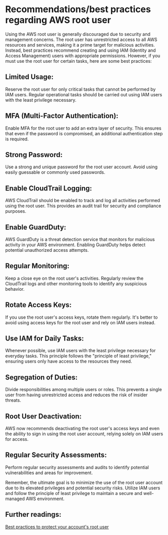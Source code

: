 # Recommendations/best practices regarding AWS root user

Using the AWS root user is generally discouraged due to security and management concerns. The root user has unrestricted access to all AWS resources and services, making it a prime target for malicious activities. Instead, best practices recommend creating and using IAM (Identity and Access Management) users with appropriate permissions. However, if you must use the root user for certain tasks, here are some best practices:

## Limited Usage:

Reserve the root user for only critical tasks that cannot be performed by IAM users. Regular operational tasks should be carried out using IAM users with the least privilege necessary.

## MFA (Multi-Factor Authentication):

Enable MFA for the root user to add an extra layer of security. This ensures that even if the password is compromised, an additional authentication step is required.

## Strong Password:

Use a strong and unique password for the root user account. Avoid using easily guessable or commonly used passwords.

## Enable CloudTrail Logging:

AWS CloudTrail should be enabled to track and log all activities performed using the root user. This provides an audit trail for security and compliance purposes.

## Enable GuardDuty:

AWS GuardDuty is a threat detection service that monitors for malicious activity in your AWS environment. Enabling GuardDuty helps detect potential unauthorized access attempts.

## Regular Monitoring:

Keep a close eye on the root user's activities. Regularly review the CloudTrail logs and other monitoring tools to identify any suspicious behavior.

## Rotate Access Keys:

If you use the root user's access keys, rotate them regularly. It's better to avoid using access keys for the root user and rely on IAM users instead.

## Use IAM for Daily Tasks:

Whenever possible, use IAM users with the least privilege necessary for everyday tasks. This principle follows the "principle of least privilege," ensuring users only have access to the resources they need.

## Segregation of Duties:

Divide responsibilities among multiple users or roles. This prevents a single user from having unrestricted access and reduces the risk of insider threats.

## Root User Deactivation:

AWS now recommends deactivating the root user's access keys and even the ability to sign in using the root user account, relying solely on IAM users for access.

## Regular Security Assessments:

Perform regular security assessments and audits to identify potential vulnerabilities and areas for improvement.


Remember, the ultimate goal is to minimize the use of the root user account due to its elevated privileges and potential security risks. Utilize IAM users and follow the principle of least privilege to maintain a secure and well-managed AWS environment.


## Further readings:

[Best practices to protect your account's root user](https://docs.aws.amazon.com/SetUp/latest/UserGuide/best-practices-root-user.html)
